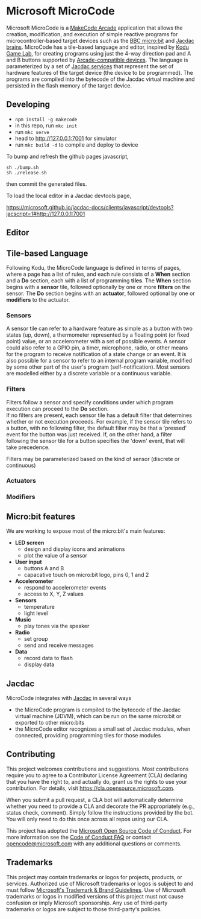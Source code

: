 # Microsoft MicroCode

Microsoft MicroCode is a [MakeCode Arcade](https://arcade.makecode.com/) application that allows the creation, modification, and execution of simple reactive programs for microcontroller-based target devices such as the [BBC micro:bit](https://microbit.org) and [Jacdac brains](https://microsoft.github.io/jacdac-docs/start/brains/). MicroCode has a tile-based language and editor, inspired by [Kodu Game Lab](https://www.kodugamelab.com/), for creating programs using just the 4-way direction pad and A and B buttons supported by [Arcade-compatible devices](https://arcade.makecode.com/hardware/). The language is parameterized by a set of [Jacdac services](https://microsoft.github.io/jacdac-docs/services/) that represent the set of hardware features of the target device (the device to be programmed). The programs are compiled into the bytecode of the Jacdac virtual machine and persisted in the flash memory of the target device.

## Developing

-   `npm install -g makecode`
-   in this repo, run `mkc init`
-   run `mkc serve`
-   head to http://127.0.0.1:7001 for simulator
-   run `mkc build -d` to compile and deploy to device

To bump and refresh the github pages javascript,

    sh ./bump.sh
    sh ./release.sh

then commit the generated files.

To load the local editor in a Jacdac devtools page,

https://microsoft.github.io/jacdac-docs/clients/javascript/devtools?jacscript=1#http://127.0.0.1:7001

## Editor

## Tile-based Language

Following Kodu, the MicroCode language is defined in terms of pages, where a page has a list of rules,
and each rule consists of a **When** section and a **Do** section, each with a list of programming
**tiles**. The **When** section begins with a **sensor** tile, followed optionally by one or more
**filters** on the sensor. The **Do** section begins with an **actuator**, followed optional by one
or **modifiers** to the actuator.

### Sensors

A sensor tile can refer to a hardware feature as simple as a button with two states (up, down),
a thermometer represented by a floating point (or fixed point) value, or an accelerometer with a set
of possible events. A sensor could also refer to a GPIO pin, a timer, microphone, radio, or other means
for the program to receive notification of a state change or an event. It is also possible for a sensor to refer to
an internal program variable, modified by some other part of the user's program (self-notification). Most
sensors are modelled either by a discrete variable or a continuous variable.

### Filters

Filters follow a sensor and specify conditions under which program execution can proceed to the **Do** section.  
If no filters are present, each sensor tile has a default filter that determines whether or not execution
proceeds. For example, if the sensor tile refers to a button, with no following filter, the default filter
may be that a 'pressed' event for the button was just received. If, on the other hand, a filter following
the sensor tile for a button specifies the 'down' event, that will take precedence.

Filters may be parameterized based on the kind of sensor (discrete or continuous)

### Actuators

### Modifiers

## Micro:bit features

We are working to expose most of the micro:bit's main features:

-   **LED screen**
    -   design and display icons and animations
    -   plot the value of a sensor
-   **User input**
    -   buttons A and B
    -   capacative touch on micro:bit logo, pins 0, 1 and 2
-   **Accelerometer**
    -   respond to accelerometer events
    -   access to X, Y, Z values
-   **Sensors**
    -   temperature
    -   light level
-   **Music**
    -   play tones via the speaker
-   **Radio**
    -   set group
    -   send and receive messages
-   **Data**
    -   record data to flash
    -   display data

## Jacdac

MicroCode integrates with [Jacdac](https://aka.ms.jacdac) in several ways

-   the MicroCode program is compiled to the bytecode of the Jacdac virtual machine (JDVM), which can be run on the same micro:bit or exported to other micro:bits
-   the MicroCode editor recognizes a small set of Jacdac modules, when connected, providing programming tiles for those modules

## Contributing

This project welcomes contributions and suggestions. Most contributions require you to agree to a
Contributor License Agreement (CLA) declaring that you have the right to, and actually do, grant us
the rights to use your contribution. For details, visit https://cla.opensource.microsoft.com.

When you submit a pull request, a CLA bot will automatically determine whether you need to provide
a CLA and decorate the PR appropriately (e.g., status check, comment). Simply follow the instructions
provided by the bot. You will only need to do this once across all repos using our CLA.

This project has adopted the [Microsoft Open Source Code of Conduct](https://opensource.microsoft.com/codeofconduct/).
For more information see the [Code of Conduct FAQ](https://opensource.microsoft.com/codeofconduct/faq/) or
contact [opencode@microsoft.com](mailto:opencode@microsoft.com) with any additional questions or comments.

## Trademarks

This project may contain trademarks or logos for projects, products, or services. Authorized use of Microsoft
trademarks or logos is subject to and must follow
[Microsoft's Trademark & Brand Guidelines](https://www.microsoft.com/en-us/legal/intellectualproperty/trademarks/usage/general).
Use of Microsoft trademarks or logos in modified versions of this project must not cause confusion or imply Microsoft sponsorship.
Any use of third-party trademarks or logos are subject to those third-party's policies.
